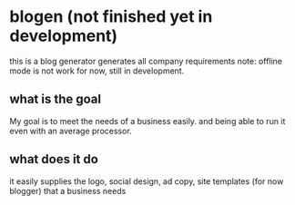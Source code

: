 # blogen (not finished yet in development)
this is a blog generator generates all company requirements
note: offline mode is not work for now, still in development.

## what is the goal 
My goal is to meet the needs of a business easily. and being able to run it even with an average processor.

## what does it do
it easily supplies the logo, social design, ad copy, site templates (for now blogger) that a business needs

